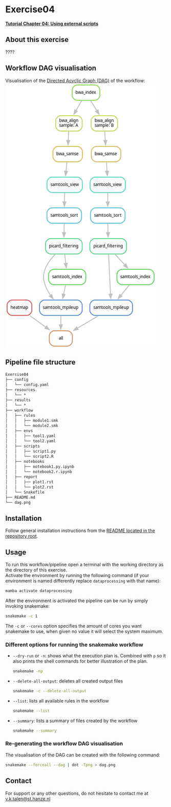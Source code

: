# Exercise04
**[Tutorial Chapter 04: Using external scripts](https://fennaf.gitbook.io/bfvh4dsp1/04-using-external-scripts/exercises)**


## About this exercise
????


## Workflow DAG visualisation
Visualisation of the [Directed Acyclic Graph (DAG)](https://en.wikipedia.org/wiki/Directed_acyclic_graph) of the workflow:  
![Visualisation of the DAG of Exercise04](dag.png)


## Pipeline file structure
```
Exercise04
├── config
│   └── config.yaml
├── resources
│   └── *
├── results
│   └── *
├── workflow
│   ├── rules
│   │   ├── module1.smk
│   │   └── module2.smk
│   ├── envs
│   │   ├── tool1.yaml
│   │   └── tool2.yaml
│   ├── scripts
│   │   ├── script1.py
│   │   └── script2.R
│   ├── notebooks
│   │   ├── notebook1.py.ipynb
│   │   └── notebook2.r.ipynb
│   ├── report
│   │   ├── plot1.rst
│   │   └── plot2.rst
│   └── Snakefile
├── README.md
└── dag.png
```


## Installation
Follow general installation instructions from the [README located in the repository root](https://github.com/Vincent-Talen/Dataprocessing-Snakemake-Assignments#installation).


## Usage
To run this workflow/pipeline open a terminal with the working directory as the directory of this exercise.  
Activate the environment by running the following command (if your environment is named differently replace `dataprocessing` with that name):
```bash
mamba activate dataprocessing
```
After the environment is activated the pipeline can be run by simply invoking snakemake:
```bash
snakemake -c 1
```
The `-c` or `--cores` option specifies the amount of cores you want snakemake to use, when given no value it will select the system maximum.

### Different options for running the snakemake workflow
* `--dry-run` or `-n`: shows what the execution plan is. Combined with `p` so it also prints the shell commands for better illustration of the plan.  
    ```bash
    snakemake -np
    ```
* `--delete-all-output`: deletes all created output files  
    ```bash
    snakemake -c --delete-all-output
    ```
* `--list`: lists all available rules in the workflow
    ```bash
    snakemake --list
    ```
* `--summary`: lists a summary of files created by the workflow
    ```bash
    snakemake --summary
    ```

### Re-generating the workflow DAG visualisation
The visualisation of the DAG can be created with the following command:
```bash
snakemake --forceall --dag | dot -Tpng > dag.png
```


## Contact
For support or any other questions, do not hesitate to contact me at v.k.talen@st.hanze.nl

